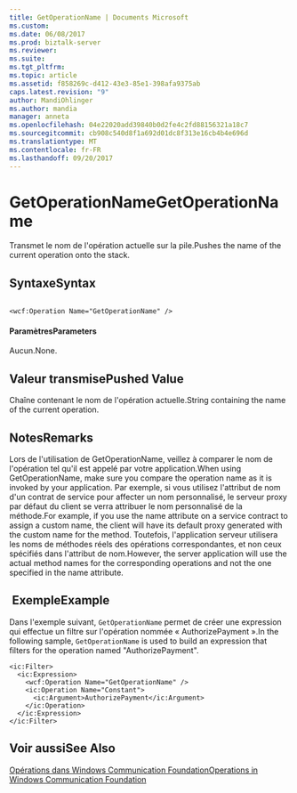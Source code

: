 ```yaml
---
title: GetOperationName | Documents Microsoft
ms.custom: 
ms.date: 06/08/2017
ms.prod: biztalk-server
ms.reviewer: 
ms.suite: 
ms.tgt_pltfrm: 
ms.topic: article
ms.assetid: f858269c-d412-43e3-85e1-398afa9375ab
caps.latest.revision: "9"
author: MandiOhlinger
ms.author: mandia
manager: anneta
ms.openlocfilehash: 04e22020add39840b0d2fe4c2fd88156321a18c7
ms.sourcegitcommit: cb908c540d8f1a692d01dc8f313e16cb4b4e696d
ms.translationtype: MT
ms.contentlocale: fr-FR
ms.lasthandoff: 09/20/2017
---
```

# <a name="getoperationname"></a><span data-ttu-id="09b8b-102">GetOperationName</span><span class="sxs-lookup"><span data-stu-id="09b8b-102">GetOperationName</span></span>
<span data-ttu-id="09b8b-103">Transmet le nom de l'opération actuelle sur la pile.</span><span class="sxs-lookup"><span data-stu-id="09b8b-103">Pushes the name of the current operation onto the stack.</span></span>  
  
## <a name="syntax"></a><span data-ttu-id="09b8b-104">Syntaxe</span><span class="sxs-lookup"><span data-stu-id="09b8b-104">Syntax</span></span>  
  
```  
  
<wcf:Operation Name="GetOperationName" />  
```  
  
#### <a name="parameters"></a><span data-ttu-id="09b8b-105">Paramètres</span><span class="sxs-lookup"><span data-stu-id="09b8b-105">Parameters</span></span>  
 <span data-ttu-id="09b8b-106">Aucun.</span><span class="sxs-lookup"><span data-stu-id="09b8b-106">None.</span></span>  
  
## <a name="pushed-value"></a><span data-ttu-id="09b8b-107">Valeur transmise</span><span class="sxs-lookup"><span data-stu-id="09b8b-107">Pushed Value</span></span>  
 <span data-ttu-id="09b8b-108">Chaîne contenant le nom de l'opération actuelle.</span><span class="sxs-lookup"><span data-stu-id="09b8b-108">String containing the name of the current operation.</span></span>  
  
## <a name="remarks"></a><span data-ttu-id="09b8b-109">Notes</span><span class="sxs-lookup"><span data-stu-id="09b8b-109">Remarks</span></span>  
 <span data-ttu-id="09b8b-110">Lors de l'utilisation de GetOperationName, veillez à comparer le nom de l'opération tel qu'il est appelé par votre application.</span><span class="sxs-lookup"><span data-stu-id="09b8b-110">When using GetOperationName, make sure you compare the operation name as it is invoked by your application.</span></span> <span data-ttu-id="09b8b-111">Par exemple, si vous utilisez l'attribut de nom d'un contrat de service pour affecter un nom personnalisé, le serveur proxy par défaut du client se verra attribuer le nom personnalisé de la méthode.</span><span class="sxs-lookup"><span data-stu-id="09b8b-111">For example, if you use the name attribute on a service contract to assign a custom name, the client will have its default proxy generated with the custom name for the method.</span></span> <span data-ttu-id="09b8b-112">Toutefois, l'application serveur utilisera les noms de méthodes réels des opérations correspondantes, et non ceux spécifiés dans l'attribut de nom.</span><span class="sxs-lookup"><span data-stu-id="09b8b-112">However, the server application will use the actual method names for the corresponding operations and not the one specified in the name attribute.</span></span>  
  
## <a name="example"></a><span data-ttu-id="09b8b-113"> Exemple</span><span class="sxs-lookup"><span data-stu-id="09b8b-113">Example</span></span>  
 <span data-ttu-id="09b8b-114">Dans l'exemple suivant, `GetOperationName` permet de créer une expression qui effectue un filtre sur l'opération nommée « AuthorizePayment ».</span><span class="sxs-lookup"><span data-stu-id="09b8b-114">In the following sample, `GetOperationName` is used to build an expression that filters for the operation named "AuthorizePayment".</span></span>  
  
```  
<ic:Filter>  
  <ic:Expression>  
    <wcf:Operation Name="GetOperationName" />  
    <ic:Operation Name="Constant">  
      <ic:Argument>AuthorizePayment</ic:Argument>  
    </ic:Operation>  
  </ic:Expression>  
</ic:Filter>  
```  
  
## <a name="see-also"></a><span data-ttu-id="09b8b-115">Voir aussi</span><span class="sxs-lookup"><span data-stu-id="09b8b-115">See Also</span></span>  
 [<span data-ttu-id="09b8b-116">Opérations dans Windows Communication Foundation</span><span class="sxs-lookup"><span data-stu-id="09b8b-116">Operations in Windows Communication Foundation</span></span>](../core/operations-in-windows-communication-foundation.md)
